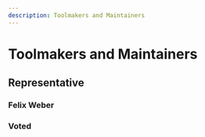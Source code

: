 ```yaml
---
description: Toolmakers and Maintainers
---
```


# Toolmakers and Maintainers

## Representative

### Felix Weber

### Voted

